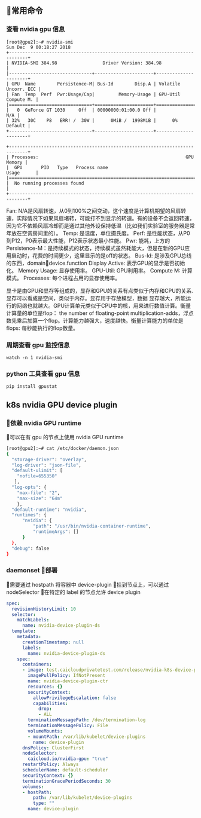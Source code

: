 ## 常用命令
### 查看 nvidia gpu 信息
```
[root@gpu2]:~# nvidia-smi
Sun Dec  9 00:18:27 2018
+-----------------------------------------------------------------------------+
| NVIDIA-SMI 384.98                 Driver Version: 384.98                    |
|-------------------------------+----------------------+----------------------+
| GPU  Name        Persistence-M| Bus-Id        Disp.A | Volatile Uncorr. ECC |
| Fan  Temp  Perf  Pwr:Usage/Cap|         Memory-Usage | GPU-Util  Compute M. |
|===============================+======================+======================|
|   0  GeForce GT 1030     Off  | 00000000:01:00.0 Off |                  N/A |
| 32%   30C    P8   ERR! /  30W |      0MiB /  1998MiB |      0%      Default |
+-------------------------------+----------------------+----------------------+

+-----------------------------------------------------------------------------+
| Processes:                                                       GPU Memory |
|  GPU       PID   Type   Process name                             Usage      |
|=============================================================================|
|  No running processes found                                                 |
+-----------------------------------------------------------------------------+
```

Fan: N/A是风扇转速，从0到100%之间变动，这个速度是计算机期望的风扇转速，实际情况下如果风扇堵转，可能打不到显示的转速。有的设备不会返回转速，因为它不依赖风扇冷却而是通过其他外设保持低温（比如我们实验室的服务器是常年放在空调房间里的）。 
Temp: 是温度，单位摄氏度。 
Perf: 是性能状态，从P0到P12，P0表示最大性能，P12表示状态最小性能。 
Pwr: 能耗，上方的Persistence-M：是持续模式的状态，持续模式虽然耗能大，但是在新的GPU应用启动时，花费的时间更少，这里显示的是off的状态。
Bus-Id: 是涉及GPU总线的东西，domain:bus:device.function 
Display Active: 表示GPU的显示是否初始化。 
Memory Usage: 显存使用率。 
GPU-Util: GPU利用率。 
Compute M: 计算模式。 
Processes: 每个进程占用的显存使用率。

显卡是由GPU和显存等组成的，显存和GPU的关系有点类似于内存和CPU的关系. 显存可以看成是空间，类似于内存。显存用于存放模型，数据
显存越大，所能运行的网络也就越大。GPU计算单元类似于CPU中的核，用来进行数值计算。衡量计算量的单位是flop： the number of floating-point multiplication-adds，浮点数先乘后加算一个flop。计算能力越强大，速度越快。衡量计算能力的单位是flops: 每秒能执行的flop数量。

### 周期查看 gpu 监控信息
```
watch -n 1 nvidia-smi
```

### python 工具查看 gpu 信息
```
pip install gpustat
```

## k8s nvidia GPU device plugin
### 依赖 nvidia GPU runtime
可以在有 gpu 的节点上使用 nvidia GPU runtime
```bash
[root@gpu2]:~# cat /etc/docker/daemon.json
{
  "storage-driver": "overlay",
  "log-driver": "json-file",
  "default-ulimit": [
    "nofile=655350"
   ],
  "log-opts": {
    "max-file": "2",
    "max-size": "64m"
    },
  "default-runtime": "nvidia",
  "runtimes": {
      "nvidia": {
          "path": "/usr/bin/nvidia-container-runtime",
          "runtimeArgs": []
      }
  },
  "debug": false
}
```

### daemonset 部署
需要通过 hostpath 将容器中 device-plugin 挂到节点上，可以通过 nodeSelector 在特定的 label 的节点允许 device plugin
```yaml
spec:
  revisionHistoryLimit: 10
  selector:
    matchLabels:
      name: nvidia-device-plugin-ds
  template:
    metadata:
      creationTimestamp: null
      labels:
        name: nvidia-device-plugin-ds
    spec:
      containers:
      - image: test.caicloudprivatetest.com/release/nvidia-k8s-device-plugin:1.10
        imagePullPolicy: IfNotPresent
        name: nvidia-device-plugin-ctr
        resources: {}
        securityContext:
          allowPrivilegeEscalation: false
          capabilities:
            drop:
            - ALL
        terminationMessagePath: /dev/termination-log
        terminationMessagePolicy: File
        volumeMounts:
        - mountPath: /var/lib/kubelet/device-plugins
          name: device-plugin
      dnsPolicy: ClusterFirst
      nodeSelector:
        caicloud.io/nvidia-gpu: "true"
      restartPolicy: Always
      schedulerName: default-scheduler
      securityContext: {}
      terminationGracePeriodSeconds: 30
      volumes:
      - hostPath:
          path: /var/lib/kubelet/device-plugins
          type: ""
        name: device-plugin
```
